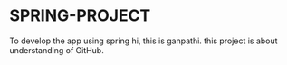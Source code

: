 # SPRING-PROJECT
To develop the app using spring
hi, this is ganpathi.
this project is about understanding of GitHub.
